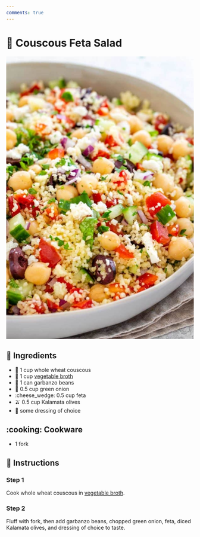 ```yaml
---
comments: true
---
```

# :rice: Couscous Feta Salad

![Couscous Feta Salad](../assets/images/couscous-feta-salad.jpg)

## :salt: Ingredients

- :shallow_pan_of_food: 1 cup whole wheat couscous
- :stew: 1 cup [vegetable broth][1]
- :potato: 1 can garbanzo beans
- :herb: 0.5 cup green onion
- :cheese_wedge: 0.5 cup feta
- :olive: 0.5 cup Kalamata olives
- :green_salad: some dressing of choice

## :cooking: Cookware

- 1 fork

## :pencil: Instructions

### Step 1

Cook whole wheat couscous in [vegetable broth][1].

### Step 2

Fluff with fork, then add garbanzo beans, chopped green onion, feta, diced Kalamata olives, and dressing of choice to
taste.

[1]: <../ingredients/vegetable-broth.md>
